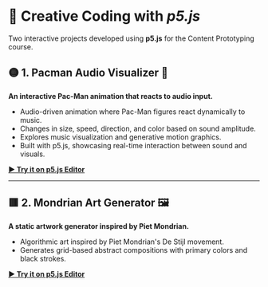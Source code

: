 # 🎨 Creative Coding with _p5.js_
Two interactive projects developed using **p5.js** for the Content Prototyping course.

## 🟡 1. Pacman Audio Visualizer 🎵  
**An interactive Pac-Man animation that reacts to audio input.**  
- Audio-driven animation where Pac-Man figures react dynamically to music.
- Changes in size, speed, direction, and color based on sound amplitude.
- Explores music visualization and generative motion graphics.
- Built with p5.js, showcasing real-time interaction between sound and visuals.

**[▶ Try it on p5.js Editor](https://editor.p5js.org/Crunky/sketches/3Qs79A4W2)**  

---

## 🟥 2. Mondrian Art Generator 🖼️  
**A static artwork generator inspired by Piet Mondrian.**  
- Algorithmic art inspired by Piet Mondrian's De Stijl movement.
- Generates grid-based abstract compositions with primary colors and black strokes.

**[▶ Try it on p5.js Editor](https://editor.p5js.org/Crunky/sketches/odDfh42xu)**  
